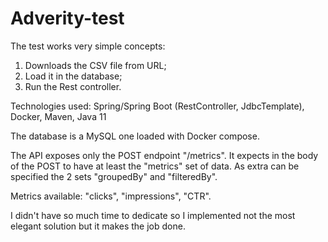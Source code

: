 # Adverity-test

The test works very simple concepts:
1. Downloads the CSV file from URL;
2. Load it in the database;
3. Run the Rest controller.

Technologies used: Spring/Spring Boot (RestController, JdbcTemplate), Docker, Maven, Java 11

The database is a MySQL one loaded with Docker compose.

The API exposes only the POST endpoint "/metrics".
It expects in the body of the POST to have at least the "metrics" set of data.
As extra can be specified the 2 sets "groupedBy" and "filteredBy".

Metrics available: "clicks", "impressions", "CTR".

I didn't have so much time to dedicate so I implemented not the most elegant solution but it makes the job done.
